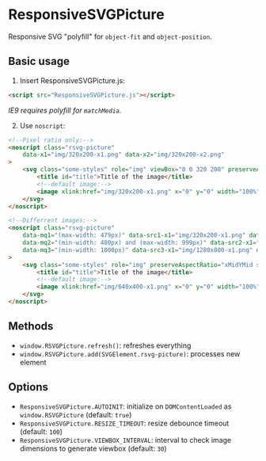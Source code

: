# ResponsiveSVGPicture

Responsive SVG "polyfill" for `object-fit` and `object-position`.

## Basic usage

1. Insert ResponsiveSVGPicture.js:
```html
<script src="ResponsiveSVGPicture.js"></script>
```
*IE9 requires polyfill for `matchMedia`.*

2. Use `noscript`:
```html
<!--Pixel ratio only:-->
<noscript class="rsvg-picture" 
    data-x1="img/320x200-x1.png" data-x2="img/320x200-x2.png"
>
    <svg class="some-styles" role="img" viewBox="0 0 320 200" preserveAspectRatio="xMidYMid slice" overflow="hidden" aria-labelledby="title">
        <title id="title">Title of the image</title>
        <!--default image:-->
        <image xlink:href="img/320x200-x1.png" x="0" y="0" width="100%" height="100%"></image>
    </svg>
</noscript>

<!--Differrent images:-->
<noscript class="rsvg-picture" 
    data-mq1="(max-width: 479px)" data-src1-x1="img/320x200-x1.png" data-src1-x2="img/320x200-x2.png" data-viewbox1="0 0 320 200"
    data-mq2="(min-width: 480px) and (max-width: 999px)" data-src2-x1="img/640x400-x1.png" data-src2-x2="img/640x400-x2.png" data-viewbox2="0 0 640 400"
    data-mq3="(min-width: 1000px)" data-src3-x1="img/1280x800-x1.png" data-src3-x2="img/1280x800-x2.png" data-viewbox3="0 0 1280 800"
>
    <svg class="some-styles" role="img" preserveAspectRatio="xMidYMid slice" overflow="hidden" aria-labelledby="title">
        <title id="title">Title of the image</title>
        <!--default image:-->
        <image xlink:href="img/640x400-x1.png" x="0" y="0" width="100%" height="100%"></image>
    </svg>
</noscript>
```

## Methods
* `window.RSVGPicture.refresh()`: refreshes everything
* `window.RSVGPicture.add(SVGElement.rsvg-picture)`: processes new element

## Options
* `ResponsiveSVGPicture.AUTOINIT`: initialize on `DOMContentLoaded` as `window.RSVGPicture` (default: `true`)
* `ResponsiveSVGPicture.RESIZE_TIMEOUT`: resize debounce timeout (default: `100`)
* `ResponsiveSVGPicture.VIEWBOX_INTERVAL`: interval to check image dimensions to generate viewbox (default: `30`)